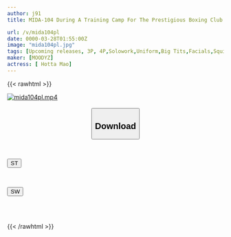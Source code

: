 ```yaml
---
author: j91
title: MIDA-104 During A Training Camp For The Prestigious Boxing Club... The Big-breasted Uniform Manager Mao Hotta Was Gang-raped While Asleep

url: /v/mida104pl
date: 0000-03-28T01:55:00Z
image: "mida104pl.jpg"
tags: [Upcoming releases, 3P, 4P,Solowork,Uniform,Big Tits,Facials,Squirting	]
maker: [MOODYZ]
actress: [ Hotta Mao]
---
```



{{< rawhtml >}}

<div class="video" data-videoid="pending_link.html">
    <a href="javascript:;">
        <img src="/v/mida104pl/mida104pl.jpg" width="WIDTH" height="HEIGHT" alt="mida104pl.mp4" loading="lazy">
    </a>
</div>

<script type="text/javascript" src="https://j91.asia/asset/on-demand-pend.js"></script>

<br>
  <link rel="stylesheet" href="https://j91.asia/asset/bs5.css">
  
  <center>
  <button class="btn btn-primary" type="button" data-bs-toggle="collapse" data-bs-target=".multi-collapse" aria-expanded="false" aria-controls="multiCollapseExample1 multiCollapseExample2"><h2>Download</h2></button></center>
</p>
<div class="row">
  <div class="col">
    <div class="collapse multi-collapse" id="multiCollapseExample1">
      <div class="card card-body">
	      	      <br>
<div class="buttons">  
<p><a href="https://j91.asia/pending_link.html" target="_blank"><button class="btn-hover color-3"><i class="fa fa-download"></i> ST</button></a></p></div>
    </div>
  </div>
</div>
  <div class="col">
    <div class="collapse multi-collapse" id="multiCollapseExample2">
      <div class="card card-body">
	      <br>
<div class="buttons">
<p><a href="https://j91.asia/pending_link.html" target="_blank"><button class="btn-hover color-2"><i class="fa fa-download"></i> SW</button></a></p></div>
<br><br>
      </div>
    </div>
  </div>
</div>

{{< /rawhtml >}}